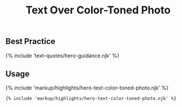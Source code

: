 ﻿---
title: Text Over Color-Toned Photo
summary: Short text over a translucent field of color, over an image.
tags: feature blocks
layout: guide-page
eleventyNavigation:
  key: Text Over Color-Toned Photo
  parent: Hero Blocks
  excerpt: Short text over a translucent field of color, over an image.
  img: /img/illustrations/illus-text-over-color-toned-photo.svg
  order: 4
---

## Best Practice

{% include 'text-quotes/hero-guidance.njk' %}

## Usage

{% include 'markup/highlights/hero-text-color-toned-photo.njk' %}

``` html
{% include 'markup/highlights/hero-text-color-toned-photo.njk' %}
```
